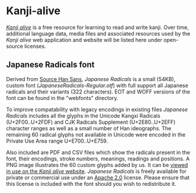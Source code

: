 Kanji-alive
===========

[_Kanji alive_](http://kanjialive.com) is a free resource for learning to read and write kanji. Over time, additional language data, media files and associated resources used by the _Kanji alive_ web application and website will be listed here under open-source licenses.  

Japanese Radicals font
-----------
Derived from [Source Han Sans](https://github.com/adobe-fonts/source-han-sans), _Japanese Radicals_ is a small (54KB), custom font (_JapaneseRadicals-Regular.otf_) with full support all Japanese radicals and their variants (322 characters). EOT and WOFF versions of the font can be found in the "webfonts" directory.

To improve compatability with legacy encodings in existing files _Japanese Radicals_ includes all the glyphs in the Unicode Kangxi Radicals (U+2F00..U+2FDF) and CJK Radicals Supplement (U+2E80..U+2EFF) character ranges as well as a small number of Han ideographs. The remaining 60 radical glyphs not available in Unicode were encoded in the Private Use Area range U+E700..U+E759. 

Also included are PDF and CSV files which show the radicals present in the font, their encodings, stroke numbers, meanings, readings and positions. A PNG image illustrates the 60 custom glyphs added by us. It can be [viewed in use on the _Kanji alive_ website](http://kanjialive.com/214-traditional-kanji-radicals/). _Japanese Radicals_ is freely available for private or commercial use under an [Apache 2.0](http://choosealicense.com/licenses/apache-2.0/) license. Please ensure that this license is included with the font should you wish to redistribute it.
